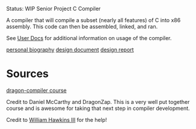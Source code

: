 Status: WIP
Senior Project C Compiler

A compiler that will compile a subset (nearly all features) of C into x86 assembly.
This code can then be assembled, linked, and ran.


See [User Docs](https://github.com/troxeldj/senior-compiler/blob/master/user-doc.md) for additional information on usage of the compiler.

[personal biography](https://github.com/troxeldj/senior-compiler/blob/master/personal-biography.md)
[design document](https://github.com/troxeldj/senior-compiler/blob/master/design-document.md)
[design report](https://github.com/troxeldj/senior-compiler/blob/master/design-report/README.md)

# Sources

[dragon-compiler course](https://dragonzap.com/course/creating-a-c-compiler-from-scratch)

Credit to Daniel McCarthy and DragonZap. This is a very well put together course and is awesome for taking that next step in compiler development.

Credit to [William Hawkins III](https://github.com/hawkinsw) for the help!